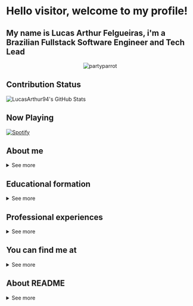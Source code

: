 # Hello visitor, welcome to my profile!

## My name is Lucas Arthur Felgueiras, i'm a Brazilian Fullstack Software Engineer and Tech Lead

<center>

<img style="align-self: center;" alt="partyparrot" src="https://cultofthepartyparrot.com/flags/hd/brazilparrot.gif" />

</center>

## Contribution Status

<img alt="LucasArthur94's GitHub Stats" src="https://github-readme-stats-nwcoc2qo4.vercel.app/api?username=lucasarthur94&show_icons=true&hide_border=true&theme=monokai&count_private=true&show_icons=true&hide=issues,contribs" />

## Now Playing

[![Spotify](https://spotify-player-eight.vercel.app/api/spotify)](https://open.spotify.com/user/lucas_arthur_94)

## About me

<details>
<summary>See more</summary>

I consider myself a determined person, focused on goals and willing to learn always. I divide my time between family, my hobbies and studies. I dream in the future to undertake and change the world, a little a day, for that, I try to extract everything I can from the opportunities offered.

I'm a person focused on family relationships and consider it vital to maintain the balance between corporate life and personal life.
As hobbies, in the vacant hours, I am interested in the areas of Games, Music, Photography, Books (especially science fiction) and News.

</details>

## Educational formation

<details>
<summary>See more</summary>

### Polytechnical School of São Paulo University (EP-USP)

#### About

- [EP-USP Homepage][epusp]
- Duration: 02/02/2014 - 31/12/2018
- Scope: Bachelor at Computer Engineering

#### Technologies

<details>
<summary>See more</summary>

<img alt="python" src="https://img.shields.io/badge/python-%233776AB.svg?&style=for-the-badge&logo=python&logoColor=white" />
<img alt="java" src="https://img.shields.io/badge/java-%23ED8B00.svg?&style=for-the-badge&logo=java&logoColor=white" />
<img alt="django" src="https://img.shields.io/badge/django%20-%23092E20.svg?&style=for-the-badge&logo=django&logoColor=white" />
<img alt="javascript" src="https://img.shields.io/badge/javascript%20-%23323330.svg?&style=for-the-badge&logo=javascript&logoColor=%23F7DF1E" />
<img alt="html5" src="https://img.shields.io/badge/html5%20-%23E34F26.svg?&style=for-the-badge&logo=html5&logoColor=white" />
<img alt="css3" src="https://img.shields.io/badge/css3%20-%231572B6.svg?&style=for-the-badge&logo=css3&logoColor=white" />
<img alt="MySQL" src="https://img.shields.io/badge/mysql-%2300f.svg?&style=for-the-badge&logo=mysql&logoColor=white" />
<img alt="ubuntu" src="https://img.shields.io/badge/ubuntu-E95420?logo=ubuntu&logoColor=white&style=for-the-badge" />
<img alt="github" src="https://img.shields.io/badge/github-%23100000.svg?&style=for-the-badge&logo=github&logoColor=white" />

</details>

</details>

## Professional experiences

<details>
<summary>See more</summary>

### Liv Up

#### About

##### Role: Tech Lead

- [Liv Up Homepage][livup]
- Duration: 12/04/2021 - Now
- Scope: Working at Retention team, focused to build long term relationship with clients

##### Role: Software Engineer

- [Liv Up Homepage][livup]
- Duration: 02/05/2018 - 31/08/2018 | 02/02/2019 - 12/04/2021
- Scope: Working at E-commerce Web team, with scalable solutions for many clients.

#### Technologies

<details>
<summary>See more</summary>

##### Main Technologies

<img alt="typescript" src="https://img.shields.io/badge/typescript%20-%23007ACC.svg?&style=for-the-badge&logo=typescript&logoColor=white" />
<img alt="graphql" src="https://img.shields.io/badge/graphql%20-%23E10098.svg?&style=for-the-badge&logo=graphql&logoColor=white" />
<img alt="javascript" src="https://img.shields.io/badge/javascript%20-%23323330.svg?&style=for-the-badge&logo=javascript&logoColor=%23F7DF1E" />
<img alt="html5" src="https://img.shields.io/badge/html5%20-%23E34F26.svg?&style=for-the-badge&logo=html5&logoColor=white" />
<img alt="css3" src="https://img.shields.io/badge/css3%20-%231572B6.svg?&style=for-the-badge&logo=css3&logoColor=white" />

##### Fullstack Technologies

<img alt="apollo-graphql" src="https://img.shields.io/badge/Apollo%20GraphQL%20-%23311C87.svg?&style=for-the-badge&logo=apollo-graphql&logoColor=white" />

##### Backend Technologies

<img alt="nestjs" src="https://img.shields.io/badge/nestjs%20-%23E0234E.svg?&style=for-the-badge&logo=nestjs&logoColor=white" />
<img alt="nodejs" src="https://img.shields.io/badge/node.js%20-%2343853D.svg?&style=for-the-badge&logo=node.js&logoColor=white" />
<img alt="expressjs" src="https://img.shields.io/badge/express.js%20-%23404d59.svg?&style=for-the-badge" />

##### Frontend Technologies

<img alt="react" src="https://img.shields.io/badge/react%20-%2320232a.svg?&style=for-the-badge&logo=react&logoColor=%2361DAFB" />
<img alt="react-native" src="https://img.shields.io/badge/React_Native-20232A?style=for-the-badge&logo=react&logoColor=61DAFB" />
<img alt="nextjs" src="https://img.shields.io/badge/NextJS%20-%23000000.svg?&style=for-the-badge&logo=next.js&logoColor=white" />
<img alt="styled-components" src="https://img.shields.io/badge/styled_components%20-DB7093.svg?&style=for-the-badge&logo=styled-components&logoColor=white" />
<img alt="react-router" src="https://img.shields.io/badge/react_router%20-CA4245.svg?&style=for-the-badge&logo=react-router&logoColor=white" />
<img alt="redux" src="https://img.shields.io/badge/redux%20-%23593d88.svg?&style=for-the-badge&logo=redux&logoColor=white" />

##### Database and Infrastructure Technologies

<img alt="mongodb" src="https://img.shields.io/badge/MongoDB-%234ea94b.svg?&style=for-the-badge&logo=mongodb&logoColor=white" />
<img alt="postgresql" src="https://img.shields.io/badge/postgres-%23316192.svg?&style=for-the-badge&logo=postgresql&logoColor=white" />
<img alt="vercel" src="https://img.shields.io/badge/Vercel%20-%23000000.svg?&style=for-the-badge&logo=vercel&logoColor=white" />
<img alt="heroku" src="https://img.shields.io/badge/heroku%20-430098.svg?&style=for-the-badge&logo=heroku&logoColor=white" />
<img alt="googlecloud" src="https://img.shields.io/badge/Google%20Cloud-%234285F4?logo=google-cloud&logoColor=white&style=for-the-badge" />

##### Other Technologies

<img alt="jest" src="https://img.shields.io/badge/jest-%23C21325.svg?&style=for-the-badge&logo=jest&logoColor=white" />
<img alt="cypress" src="https://img.shields.io/badge/cypress-%2317202C.svg?&style=for-the-badge&logo=cypress&logoColor=white" />
<img alt="ubuntu" src="https://img.shields.io/badge/ubuntu-E95420?logo=ubuntu&logoColor=white&style=for-the-badge" />
<img alt="github" src="https://img.shields.io/badge/github-%23100000.svg?&style=for-the-badge&logo=github&logoColor=white" />

</details>

### Codus Technology

#### About

- [Codus Homepage][codus]
- Duration: 02/01/2017 - 30/04/2017 | 01/09/2017 - 30/09/2017
- Scope: Software development area, agile development, Scrum, Ruby on Rails. A little of project management, consulting, analysis and management.

#### Technologies

<details>
<summary>See more</summary>

##### Main Technologies

<img alt="ruby" src="https://img.shields.io/badge/ruby-%23CC342D.svg?&style=for-the-badge&logo=ruby&logoColor=white" />
<img alt="javascript" src="https://img.shields.io/badge/javascript%20-%23323330.svg?&style=for-the-badge&logo=javascript&logoColor=%23F7DF1E" />
<img alt="html5" src="https://img.shields.io/badge/html5%20-%23E34F26.svg?&style=for-the-badge&logo=html5&logoColor=white" />
<img alt="css3" src="https://img.shields.io/badge/css3%20-%231572B6.svg?&style=for-the-badge&logo=css3&logoColor=white" />

##### Fullstack Technologies

<img alt="rails" src="https://img.shields.io/badge/rails%20-%23CC0000.svg?&style=for-the-badge&logo=ruby-on-rails&logoColor=white" />

##### Frontend Technologies

<img alt="sass" src="https://img.shields.io/badge/sass%20-%23CC6699.svg?&style=for-the-badge&logo=sass&logoColor=white" />
<img alt="bootstrap" src="https://img.shields.io/badge/bootstrap%20-%23563D7C.svg?&style=for-the-badge&logo=bootstrap&logoColor=white" />

##### Database and Infrastructure Technologies

<img alt="postgresql" src="https://img.shields.io/badge/postgres-%23316192.svg?&style=for-the-badge&logo=postgresql&logoColor=white" />
<img alt="mongodb" src="https://img.shields.io/badge/MongoDB-%234ea94b.svg?&style=for-the-badge&logo=mongodb&logoColor=white" />
<img alt="heroku" src="https://img.shields.io/badge/heroku%20-430098.svg?&style=for-the-badge&logo=heroku&logoColor=white" />
<img alt="googlecloud" src="https://img.shields.io/badge/Google%20Cloud-%234285F4?logo=google-cloud&logoColor=white&style=for-the-badge" />
<img alt="Docker" src="https://img.shields.io/badge/docker-%232496ed.svg?&style=for-the-badge&logo=docker&logoColor=white" />

##### Other Technologies

<img alt="ubuntu" src="https://img.shields.io/badge/ubuntu-E95420?logo=ubuntu&logoColor=white&style=for-the-badge" />
<img alt="gitlab" src="https://img.shields.io/badge/gitlab-%23330f63.svg?&style=for-the-badge&logo=gitlab&logoColor=white" />

</details>

### Certsys

#### About

- [Certsys Homepage][certsys]
- Duration: 02/05/2016 - 31/08/2016
- Scope: Maintenance of web applications and mobile development.

#### Technologies

<details>
<summary>See more</summary>

##### Main Technologies

<img alt="javascript" src="https://img.shields.io/badge/javascript%20-%23323330.svg?&style=for-the-badge&logo=javascript&logoColor=%23F7DF1E" />
<img alt="html5" src="https://img.shields.io/badge/html5%20-%23E34F26.svg?&style=for-the-badge&logo=html5&logoColor=white" />
<img alt="css3" src="https://img.shields.io/badge/css3%20-%231572B6.svg?&style=for-the-badge&logo=css3&logoColor=white" />
<img alt="java" src="https://img.shields.io/badge/java-%23ED8B00.svg?&style=for-the-badge&logo=java&logoColor=white" />
<img alt="php" src="https://img.shields.io/badge/php-%23777BB4.svg?&style=for-the-badge&logo=php&logoColor=white" />

##### Fullstack Technologies

<img alt="laravel" src="https://img.shields.io/badge/laravel%20-%23FF2D20.svg?&style=for-the-badge&logo=laravel&logoColor=white" />

##### Backend Technologies

<img alt="nodejs" src="https://img.shields.io/badge/node.js%20-%2343853D.svg?&style=for-the-badge&logo=node.js&logoColor=white" />
<img alt="expressjs" src="https://img.shields.io/badge/express.js%20-%23404d59.svg?&style=for-the-badge" />

##### Frontend Technologies

<img alt="angularjs" src="https://img.shields.io/badge/angular.js%20-%23E23237.svg?&style=for-the-badge&logo=angularjs&logoColor=white" />
<img alt="bootstrap" src="https://img.shields.io/badge/bootstrap%20-%23563D7C.svg?&style=for-the-badge&logo=bootstrap&logoColor=white" />
<img alt="jquery" src="https://img.shields.io/badge/jquery%20-%230769AD.svg?&style=for-the-badge&logo=jquery&logoColor=white" />

##### Database and Infrastructure Technologies

<img alt="MongoDB" src="https://img.shields.io/badge/MongoDB-%234ea94b.svg?&style=for-the-badge&logo=mongodb&logoColor=white" />
<img alt="MySQL" src="https://img.shields.io/badge/mysql-%2300f.svg?&style=for-the-badge&logo=mysql&logoColor=white" />
<img alt="Docker" src="https://img.shields.io/badge/docker-%232496ed.svg?&style=for-the-badge&logo=docker&logoColor=white" />

##### Other Technologies

<img alt="android" src="https://img.shields.io/badge/Android-3DDC84?logo=android&logoColor=white&style=for-the-badge" />
<img alt="windows" src="https://img.shields.io/badge/windows-0078D6?logo=windows&logoColor=white&style=for-the-badge" />

</details>

</details>

## You can find me at

<details>
<summary>See more</summary>

### Work contacts

[<img alt="gmail" src="https://img.shields.io/badge/gmail-D14836?&style=for-the-badge&logo=gmail&logoColor=white" />][gmail]
[<img alt="linkedin" src="https://img.shields.io/badge/linkedin-%230077B5.svg?&style=for-the-badge&logo=linkedin&logoColor=white" />][linkedin]
[<img alt="github" src="https://img.shields.io/badge/github-%23100000.svg?&style=for-the-badge&logo=github&logoColor=white" />][github]
[<img alt="stackoverflow" src="https://img.shields.io/badge/stack%20overflow-FE7A16?logo=stack-overflow&logoColor=white&style=for-the-badge" />][stackoverflow]
[<img alt="medium" src="https://img.shields.io/badge/medium-%2312100E.svg?&style=for-the-badge&logo=medium&logoColor=white" />][medium]
[<img alt="devto" src="	https://img.shields.io/badge/DEV.TO-%230A0A0A.svg?&style=for-the-badge&logo=dev.to&logoColor=white" />][devto]

### Offtopic contacts

[<img alt="facebook" src="https://img.shields.io/badge/facebook-%231877F2.svg?&style=for-the-badge&logo=facebook&logoColor=white" />][facebook]
[<img alt="twitter" src="https://img.shields.io/badge/twitter-%231DA1F2.svg?&style=for-the-badge&logo=twitter&logoColor=white" />][twitter]
[<img alt="steam" src="https://img.shields.io/badge/Steam-%23000000.svg?&style=for-the-badge&logo=steam&logoColor=white" />][steam]
[<img alt="psn" src="https://img.shields.io/badge/playstation-%23003791.svg?&style=for-the-badge&logo=playstation&logoColor=white" />][psn]
[<img alt="xbox" src="https://img.shields.io/badge/xbox-%23107C10.svg?&style=for-the-badge&logo=xbox&logoColor=white" />][xbox]
[<img alt="spotify" src="https://img.shields.io/badge/spotify-%231ED760.svg?&style=for-the-badge&logo=spotify&logoColor=white" />][spotify]

</details>

## About README

<details>
<summary>See more</summary>

[Credits for nice README](https://medium.com/swlh/create-awesome-git-readme-profile-84efa0bcda3b)

</details>

<!-- Work  -->

[certsys]: https://www.certsys.com.br/
[codus]: https://www.codus.com.br/
[livup]: https://www.livup.com.br/
[epusp]: https://www.poli.usp.br/

<!-- Tech contacts -->

[gmail]: mailto:lucas.arthur.felgueiras@gmail.com
[linkedin]: https://www.linkedin.com/in/lucasarthur/
[github]: https://github.com/LucasArthur94
[stackoverflow]: https://pt.stackoverflow.com/users/2d13369/lucas-arthur-felgueiras?tab=profile
[medium]: https://medium.com/@lucas.arthur.felgueiras
[devto]: https://dev.to/lucas_arthur_94

<!-- Offtopic contacts -->

[facebook]: https://www.facebook.com/LucasArthur94/
[twitter]: https://twitter.com/Lucas_Arthur_94
[steam]: https://steamcommunity.com/id/LucasArthur94
[psn]: https://my.playstation.com/profile/LucasArthur94
[xbox]: https://account.xbox.com/pt-br/profile?gamertag=LucasArthur94
[spotify]: https://open.spotify.com/user/lucas_arthur_94
